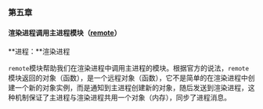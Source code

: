 ### 第五章



 #### 渲染进程调用主进程模块（[remote](https://electronjs.org/docs/api/remote#remote)）

**进程：**渲染进程

`remote`模块帮助我们在渲染进程中调用主进程的模块。根据官方的说法，`remote`模块返回的对象（函数），是一个远程对象（函数），它不是简单的在渲染进程中创建一个新的对象实例，而是通知到主进程创建新的对象，随后发送到渲染进程，这种机制保证了主进程与渲染进程共用一个对象（内存），同步了进程消息。



